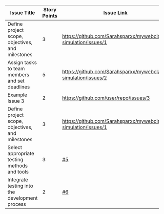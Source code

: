 | Issue Title | Story Points | Issue Link | Status | Assigned To | Assigned On | Completed On | Category | Status Notes |
| --- | --- | --- | --- | --- | --- | --- | --- | --- |
| Define project scope, objectives, and milestones | 3 | https://github.com/Sarahsparxx/mywebclass-simulation/issues/1 | Project Backlog |  Sarah Ibewuike | 3/15/2023 | - | Documentation | Defined the scope and objectives of the project |
| Assign tasks to team members and set deadlines | 5 | https://github.com/Sarahsparxx/mywebclass-simulation/issues/2 | Sprint Backlog | Sarah Ibewuike | 3/15/2023 | - | Documentation | Assign tasks to team members |
| Example Issue 3 | 2 | https://github.com/user/repo/issues/3 | Done | Abena | 2023-03-08 | 2023-03-10 | Improvement | Tested and verified |
| Define project scope, objectives, and milestones | 3 | https://github.com/Sarahsparxx/mywebclass-simulation/issues/1 | Project Backlog |  Sarah Ibewuike | 3/15/2023 | - | Documentation | Defined the scope and objectives of the project |
| Select appropriate testing methods and tools | 3 | [#5](https://github.com/Sarahsparxx/mywebclass-simulation/issues/5) | Sprint Backlog | Lorenzo Troia | 3/17/2023| - | Documentation | Select appropriate testing methods and tools 
| Integrate testing into the development process | 2 | [#6](https://github.com/Sarahsparxx/mywebclass-simulation/issues/6) | Project Backlog | Lorenzo Troia | 3/17/2023 | - | Testing | Integrate continuous/automated testing into the website to meet requirements |
